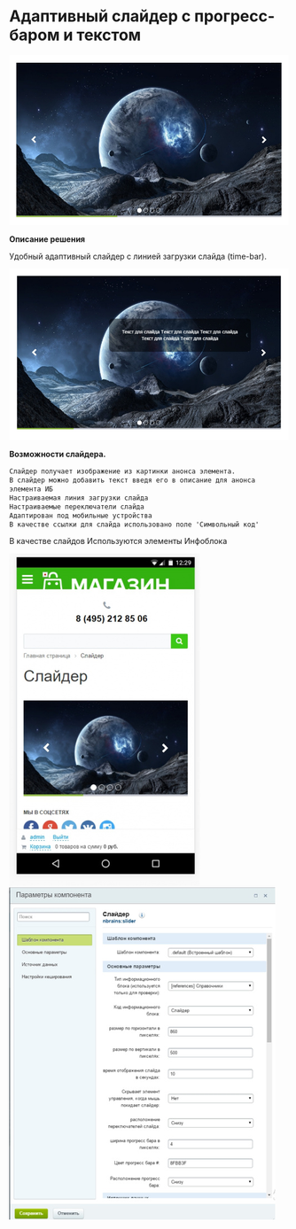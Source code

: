 # Адаптивный слайдер с прогресс-баром и текстом
![alt-текст](img_md/ad4b3695a3.jpg "1")

**Описание решения**

Удобный адаптивный слайдер с линией загрузки слайда (time-bar).

![alt-текст](img_md/e2ef443270.jpg "1")

**Возможности слайдера.**

    Слайдер получает изображение из картинки анонса элемента.
    В слайдер можно добавить текст введя его в описание для анонса элемента ИБ
    Настраиваемая линия загрузки слайда
    Настраиваемые переключатели слайда
    Адаптирован под мобильные устройства
    В качестве ссылки для слайда использовано поле 'Символьный код'

В качестве слайдов Используются элементы Инфоблока 


![alt-текст](img_md/54d20ef2e7.jpg "1")
![alt-текст](img_md/87cd737cf8.jpg "1")
